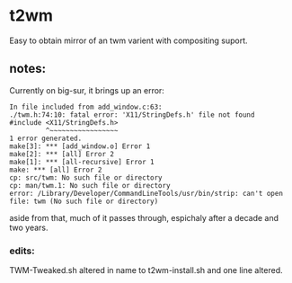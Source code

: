 # t2wm
Easy to obtain mirror of an twm varient with compositing suport. 

## notes:

Currently on big-sur, it brings up an error:
```
In file included from add_window.c:63:
./twm.h:74:10: fatal error: 'X11/StringDefs.h' file not found
#include <X11/StringDefs.h>
         ^~~~~~~~~~~~~~~~~~
1 error generated.
make[3]: *** [add_window.o] Error 1
make[2]: *** [all] Error 2
make[1]: *** [all-recursive] Error 1
make: *** [all] Error 2
cp: src/twm: No such file or directory
cp: man/twm.1: No such file or directory
error: /Library/Developer/CommandLineTools/usr/bin/strip: can't open file: twm (No such file or directory)
```
aside from that, much of it passes through, espichaly after a decade and two years.

### edits: 

TWM-Tweaked.sh altered in name to t2wm-install.sh and one line altered.
